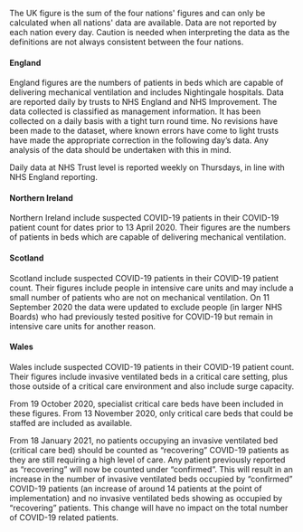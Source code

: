 The UK figure is the sum of the four nations' figures and can only be calculated when all nations' data are available.  Data are not reported by each nation every day.  Caution is needed when interpreting the data as the definitions are not always consistent between the four nations.

#### England

England figures are the numbers of patients in beds which are capable of delivering mechanical ventilation and includes Nightingale hospitals. Data are reported daily by trusts to NHS England and NHS Improvement. The data collected is classified as management information. It has been collected on a
daily basis with a tight turn round time. No revisions have been made to the dataset, where known errors have come to light trusts have made the appropriate correction in the following day’s data. Any analysis of the data should be undertaken with this in mind. 

Daily data at NHS Trust level is reported weekly on Thursdays, in line with NHS England reporting.

#### Northern Ireland

Northern Ireland include suspected COVID-19 patients in their COVID-19 patient count for dates prior to 13 April 2020. Their figures are the numbers of patients in beds which are capable of delivering mechanical ventilation.

#### Scotland

Scotland include suspected COVID-19 patients in their COVID-19 patient count. Their figures include people in intensive care units and may include a small number of patients who are not on mechanical ventilation. On 11 September 2020 the data were updated to exclude people (in larger NHS Boards) who had previously tested positive for COVID-19 but remain in intensive care units for another reason.

#### Wales

Wales include suspected COVID-19 patients in their COVID-19 patient count. Their figures include invasive ventilated beds in a critical care setting, plus those outside of a critical care environment and also include surge capacity.

From 19 October 2020, specialist critical care beds have been included in these figures. From 13 November 2020, only critical care beds that could be staffed are included as available. 

From 18 January 2021, no patients occupying an invasive ventilated bed (critical care bed) should be counted as “recovering” COVID-19 patients as they are still requiring a high level of care. Any patient previously reported as “recovering” will now be counted under “confirmed”. This will result in an increase in the number of invasive ventilated beds occupied by “confirmed” COVID-19 patients (an increase of around 14 patients at the point of implementation) and no invasive ventilated beds showing as occupied by “recovering” patients. This change will have no impact on the total number of COVID-19 related patients.
